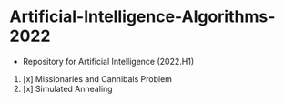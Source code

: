 # Artificial-Intelligence-Algorithms-2022
- Repository for Artificial Intelligence (2022.H1)
1. [x] Missionaries and Cannibals Problem 
2. [x] Simulated Annealing
